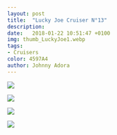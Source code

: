 ```yaml
---
layout: post
title:  "Lucky Joe Cruiser N°13"
description: 
date:   2018-01-22 10:51:47 +0100
img: thumb_LuckyJoe1.webp
tags: 
- Cruisers
color: 4597A4
author: Johnny Adora
---
```


![]({{site.baseurl}}/images/LuckyJoe1.webp)

![]({{site.baseurl}}/images/LuckyJoe2.webp)

![]({{site.baseurl}}/images/LuckyJoe3.webp)

![]({{site.baseurl}}/images/LuckyJoe4.webp)